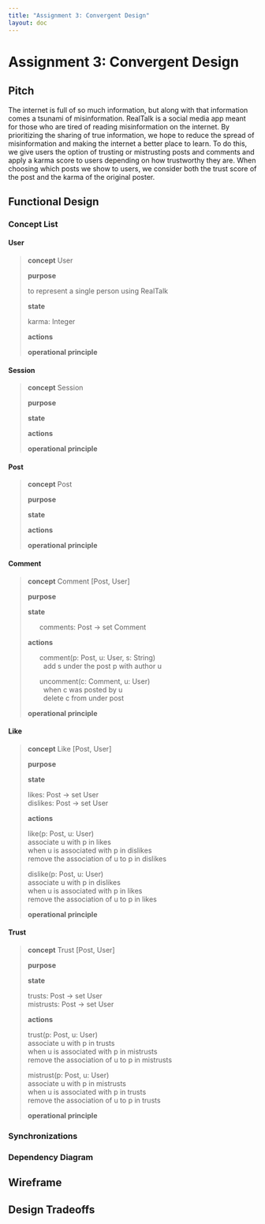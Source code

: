 ```yaml
---
title: "Assignment 3: Convergent Design"
layout: doc
---
```


# Assignment 3: Convergent Design

## Pitch
The internet is full of so much information, but along with that information comes a tsunami of misinformation. RealTalk is a social media app meant for those who are tired of reading misinformation on the internet. By prioritizing the sharing of true information, we hope to reduce the spread of misinformation and making the internet a better place to learn. To do this, we give users the option of trusting or mistrusting posts and comments and apply a karma score to users depending on how trustworthy they are. When choosing which posts we show to users, we consider both the trust score of the post and the karma of the original poster. 

## Functional Design

### Concept List

#### User
>**concept** User
>
>**purpose**
>
> to represent a single person using RealTalk
>
>**state**
>
> karma: Integer
>
>**actions**
>
>**operational principle**

#### Session
>**concept** Session
>
>**purpose**
>
>**state**
>
>**actions**
>
>**operational principle**

#### Post
>**concept** Post
>
>**purpose**
>
>**state**
>
>**actions**
>
>**operational principle**

#### Comment
>**concept** Comment \[Post, User]
>
>**purpose**
>
>**state**
>
>      comments: Post -> set Comment
>
>**actions**
>
>      comment(p: Post, u: User, s: String)  
>        add s under the post p with author u
>
>      uncomment(c: Comment, u: User)  
>        when c was posted by u  
>        delete c from under post  
>
>**operational principle**

#### Like
>**concept** Like \[Post, User]
>
>**purpose**
>
>**state**
>
>   likes: Post -> set User  
>   dislikes: Post -> set User
>
>**actions**
>
>   like(p: Post, u: User)  
>       associate u with p in likes  
>       when u is associated with p in dislikes  
>       remove the association of u to p in dislikes
>
>   dislike(p: Post, u: User)  
>       associate u with p in dislikes  
>       when u is associated with p in likes  
>       remove the association of u to p in likes
>
>**operational principle**

#### Trust
>**concept** Trust \[Post, User]
>
>**purpose**
>
>**state**
>
>   trusts: Post -> set User  
>   mistrusts: Post -> set User
>
>**actions**
>
>   trust(p: Post, u: User)  
>       associate u with p in trusts  
>       when u is associated with p in mistrusts  
>       remove the association of u to p in mistrusts
>
>   mistrust(p: Post, u: User)  
>       associate u with p in mistrusts  
>       when u is associated with p in trusts  
>       remove the association of u to p in trusts
>
>**operational principle**

### Synchronizations

### Dependency Diagram

## Wireframe

## Design Tradeoffs